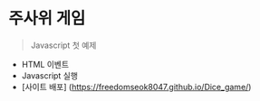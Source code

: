 # 주사위 게임

> Javascript 첫 예제

- HTML 이벤트
- Javascript 실행
- [사이트 배포] (https://freedomseok8047.github.io/Dice_game/)
